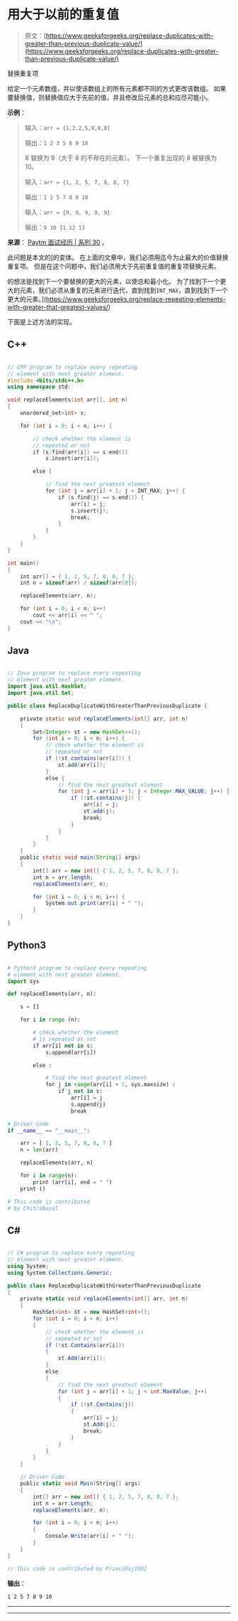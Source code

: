 # 用大于以前的重复值

> 原文：[https://www.geeksforgeeks.org/replace-duplicates-with-greater-than-previous-duplicate-value/](https://www.geeksforgeeks.org/replace-duplicates-with-greater-than-previous-duplicate-value/)

替换重复项

给定一个元素数组，并以使该数组上的所有元素都不同的方式更改该数组。 如果要替换值，则替换值应大于先前的值，并且修改后元素的总和应尽可能小。

**示例**：

> 输入：`arr = {1,2,2,5,8,8,8}`
>
> 输出：`1 2 3 5 8 9 10`
>
> 8 替换为 9（大于 8 的不存在的元素）。 下一个重复出现的 8 被替换为 10。
> 
> 输入：`arr = {1, 2, 5, 7, 8, 8, 7}`
>
> 输出：`1 2 5 7 8 9 10`
> 
> 输入：`arr = {9, 9, 9, 9, 9}`
>
> 输出：`9 10 11 12 13`

**来源**： [Paytm 面试经历 | 系列 30](https://www.geeksforgeeks.org/paytm-interview-experience-set-30/) 。

此问题是本文的[的变体。 在上面的文章中，我们必须用迄今为止最大的价值替换重复项。 但是在这个问题中，我们必须用大于先前重复值的重复项替换元素。

的想法是找到下一个要替换的更大的元素，以使总和最小化。 为了找到下一个更大的元素，我们必须从重复的元素进行迭代，直到找到`INT_MAX`，直到找到下一个更大的元素。](https://www.geeksforgeeks.org/replace-repeating-elements-with-greater-that-greatest-values/)

下面是上述方法的实现。

## C++

```cpp

// CPP program to replace every repeating 
// element with next greater element. 
#include <bits/stdc++.h> 
using namespace std; 

void replaceElements(int arr[], int n) 
{ 
    unordered_set<int> s; 

    for (int i = 0; i < n; i++) { 

        // check whether the element is 
        // repeated or not 
        if (s.find(arr[i]) == s.end()) 
            s.insert(arr[i]); 

        else { 

            // find the next greatest element 
            for (int j = arr[i] + 1; j < INT_MAX; j++) { 
                if (s.find(j) == s.end()) { 
                    arr[i] = j; 
                    s.insert(j); 
                    break; 
                } 
            } 
        } 
    } 
} 

int main() 
{ 
    int arr[] = { 1, 2, 5, 7, 8, 8, 7 }; 
    int n = sizeof(arr) / sizeof(arr[0]); 

    replaceElements(arr, n); 

    for (int i = 0; i < n; i++) 
        cout << arr[i] << " "; 
    cout << "\n"; 
} 

```

## Java

```java

// Java program to replace every repeating 
// element with next greater element. 
import java.util.HashSet; 
import java.util.Set; 

public class ReplaceDuplicateWithGreaterThanPreviousDuplicate { 

    private static void replaceElements(int[] arr, int n) 
    { 
        Set<Integer> st = new HashSet<>(); 
        for (int i = 0; i < n; i++) { 
            // check whether the element is 
            // repeated or not 
            if (!st.contains(arr[i])) { 
                st.add(arr[i]); 
            } 
            else { 
                // find the next greatest element 
                for (int j = arr[i] + 1; j < Integer.MAX_VALUE; j++) { 
                    if (!st.contains(j)) { 
                        arr[i] = j; 
                        st.add(j); 
                        break; 
                    } 
                } 
            } 
        } 
    } 
    public static void main(String[] args) 
    { 
        int[] arr = new int[] { 1, 2, 5, 7, 8, 8, 7 }; 
        int n = arr.length; 
        replaceElements(arr, n); 

        for (int i = 0; i < n; i++) { 
            System.out.print(arr[i] + " "); 
        } 
    } 
} 

```

## Python3

```py

# Python3 program to replace every repeating 
# element with next greater element. 
import sys 

def replaceElements(arr, n): 

    s = [] 

    for i in range (n): 

        # check whether the element  
        # is repeated or not 
        if arr[i] not in s: 
            s.append(arr[i]) 

        else : 

            # find the next greatest element 
            for j in range(arr[i] + 1, sys.maxsize) : 
                if j not in s: 
                    arr[i] = j 
                    s.append(j) 
                    break

# Driver Code 
if __name__ == "__main__": 

    arr = [ 1, 2, 5, 7, 8, 8, 7 ] 
    n = len(arr) 

    replaceElements(arr, n) 

    for i in range(n): 
        print (arr[i], end = " ") 
    print () 

# This code is contributed  
# by ChitraNayal 

```

## C#

```cs

// C# program to replace every repeating  
// element with next greater element.  
using System; 
using System.Collections.Generic; 

public class ReplaceDuplicateWithGreaterThanPreviousDuplicate  
{  
    private static void replaceElements(int[] arr, int n)  
    {  
        HashSet<int> st = new HashSet<int>();  
        for (int i = 0; i < n; i++)  
        {  
            // check whether the element is  
            // repeated or not  
            if (!st.Contains(arr[i]))  
            {  
                st.Add(arr[i]);  
            }  
            else
            {  
                // find the next greatest element  
                for (int j = arr[i] + 1; j < int.MaxValue; j++)  
                {  
                    if (!st.Contains(j)) 
                    {  
                        arr[i] = j;  
                        st.Add(j);  
                        break;  
                    }  
                }  
            }  
        }  
    }  

    // Driver Code 
    public static void Main(String[] args)  
    {  
        int[] arr = new int[] { 1, 2, 5, 7, 8, 8, 7 };  
        int n = arr.Length;  
        replaceElements(arr, n);  

        for (int i = 0; i < n; i++)  
        {  
            Console.Write(arr[i] + " ");  
        }  
    }  
}  

// This code is contributed by PrinciRaj1992 

```

**输出**：

```
1 2 5 7 8 9 10

```



* * *

* * *



